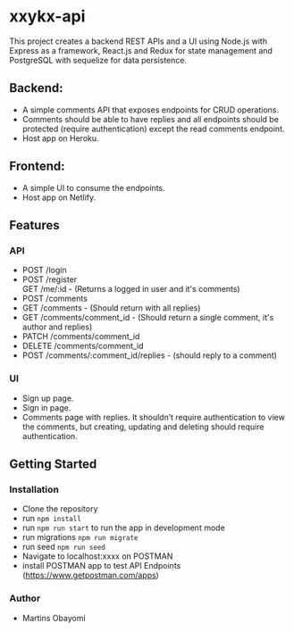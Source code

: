 # xxykx-api

This project creates a backend REST APIs and a UI using Node.js with Express as a framework, React.js and Redux for state management and PostgreSQL with sequelize for data persistence.

## Backend:
- A simple comments API that exposes endpoints for CRUD operations.
- Comments should be able to have replies and all endpoints should be protected
(require authentication) except the read comments endpoint.
- Host app on Heroku.

## Frontend:
- A simple UI to consume the endpoints.
- Host app on Netlify.

## Features
### API
<ul>
<li> POST /login</li>
<li> POST /register</li>
<l1> GET /me/:id - (Returns a logged in user and it's comments)</li>
<li> POST /comments</li>
<li> GET /comments - (Should return with all replies)</li>
<li> GET /comments/comment_id - (Should return a single comment, it's author and replies)</li>
<li> PATCH /comments/comment_id</li>
<li> DELETE /comments/comment_id</li>
<li>POST /comments/:comment_id/replies - (should reply to a comment)</li>
</ul>

### UI
<ul>
<li> Sign up page.</li>
<li> Sign in page.</li>
<li> Comments page with replies. It shouldn’t require authentication to view the comments, but creating, updating and deleting should require authentication.</li>
</ul>


## Getting Started
### Installation
- Clone the repository
- run `npm install`
- run `npm run start` to run the app in development mode
- run migrations `npm run migrate`
- run seed `npm run seed`
- Navigate to localhost:xxxx on POSTMAN
- install POSTMAN app to test API Endpoints (https://www.getpostman.com/apps)

### Author
- Martins Obayomi